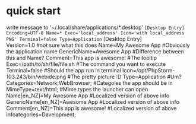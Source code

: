 #   quick start
write message to '~/.local/share/applications/*.desktop'
    ```
    [Desktop Entry]
    Encoding=UTF-8
    Name=*
    Exec='local_address'
    Icon='with local_address PNG'
    Terminal=false
    Type=Application
    ```
    [Desktop Entry]  
    Version=1.0                                #not sure what this does
    Name=My Awesome App                        #Obviously the application name
    GenericName=Awesome App                    #Difference between this and Name?
    Comment=This app is awesome!               #The tooltip
    Exec=/path/to/sh/file/file.sh              #The command you want to execute
    Terminal=false                             #Should the app run in terminal
    Icon=/opt/PhpStorm-103.243/bin/webide.png  #The pretty picture :D
    Type=Application                           #Um?
    Categories=Network;WebBrowser;             #Categoies the app should be in
    MimeType=text/html;                        #Mime types the launcher can open
    Name[en_NZ]=My Awesome App                 #Localized version of above info
    GenericName[en_NZ]=Awesome App             #Localized version of above info
    Comment[en_NZ]=This app is awesome!        #Localized version of above infoategories=Davelopment;

